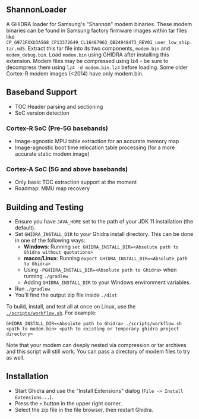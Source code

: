 ## ShannonLoader

A GHIDRA loader for Samsung's "Shannon" modem binaries. These modem binaries can be found in Samsung factory firmware images within tar files like `CP_G973FXXU3ASG8_CP13372649_CL16487963_QB24948473_REV01_user_low_ship.tar.md5`.
Extract this tar file into its two components, `modem.bin` and `modem_debug.bin`. Load `modem.bin` using GHIDRA after installing this extension. Modem files may be compressed using lz4 - be sure to decompress them using `lz4 -d modem.bin.lz4` before loading. Some older Cortex-R modem images (<2014) have only modem.bin.

## Baseband Support

* TOC Header parsing and sectioning
* SoC version detection

### Cortex-R SoC (Pre-5G basebands)
* Image-agnostic MPU table extraction for an accurate memory map
* Image-agnostic boot time relocation table processing (for a more accurate static modem image)

### Cortex-A SoC (5G and above basebands)
* Only basic TOC extraction support at the moment
* Roadmap: MMU map recovery

## Building and Testing
- Ensure you have ``JAVA_HOME`` set to the path of your JDK 11 installation (the default).
- Set ``GHIDRA_INSTALL_DIR`` to your Ghidra install directory. This can be done in one of the following ways:
    - **Windows**: Running ``set GHIDRA_INSTALL_DIR=<Absolute path to Ghidra without quotations>``
    - **macos/Linux**: Running ``export GHIDRA_INSTALL_DIR=<Absolute path to Ghidra>``
    - Using ``-PGHIDRA_INSTALL_DIR=<Absolute path to Ghidra>`` when running ``./gradlew``
    - Adding ``GHIDRA_INSTALL_DIR`` to your Windows environment variables.
- Run ``./gradlew``
- You'll find the output zip file inside `./dist`

To build, install, and test all at once on Linux, use the [`./scripts/workflow.sh`](./scripts/workflow.sh). For example:

```
GHIDRA_INSTALL_DIR=<Absolute path to Ghidra> ./scripts/workflow.sh <path to modem.bin> <path to existing or temporary ghidra project directory>
```

Note that your modem can deeply nested via compression or tar archives and this script will still work. You can pass a directory of modem files to try as well.

## Installation
- Start Ghidra and use the "Install Extensions" dialog (``File -> Install Extensions...``).
- Press the ``+`` button in the upper right corner.
- Select the zip file in the file browser, then restart Ghidra.

